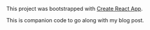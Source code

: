 This project was bootstrapped with [Create React App](https://github.com/facebookincubator/create-react-app).

This is companion code to go along with my blog post.

